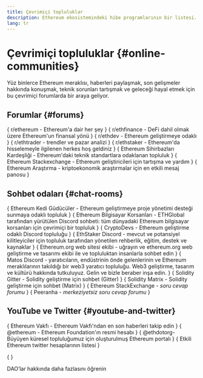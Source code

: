 ```yaml
---
title: Çevrimiçi topluluklar
description: Ethereum ekosistemindeki hibe programlarının bir listesi.
lang: tr
---
```


# Çevrimiçi topluluklar \{#online-communities}

Yüz binlerce Ethereum meraklısı, haberleri paylaşmak, son gelişmeler hakkında konuşmak, teknik sorunları tartışmak ve geleceği hayal etmek için bu çevrimiçi forumlarda bir araya geliyor.

## Forumlar \{#forums}

{
<SocialListItem socialIcon="reddit"><Link to="https://www.reddit.com/r/ethereum">r/ethereum</Link> - Ethereum'a dair her şey</SocialListItem>
}
{
<SocialListItem socialIcon="reddit"><Link to="https://www.reddit.com/r/ethfinance/">r/ethfinance</Link> - DeFi dahil olmak üzere Ethereum'un finansal yönü</SocialListItem>
}
{
<SocialListItem socialIcon="reddit"><Link to="https://www.reddit.com/r/ethdev/">r/ethdev</Link> - Ethereum geliştirmeye odaklı</SocialListItem>
}
{
<SocialListItem socialIcon="reddit"><Link to="https://www.reddit.com/r/ethtrader/">r/ethtrader</Link> - trendler ve pazar analizi</SocialListItem>
}
{
<SocialListItem socialIcon="reddit"><Link to="https://www.reddit.com/r/ethstaker/">r/ethstaker</Link> - Ethereum'da hisselemeyle ilgilenen herkes hoş geldiniz</SocialListItem>
}
{
<SocialListItem socialIcon="webpage"><Link to="https://ethereum-magicians.org">Ethereum Sihirbazları Kardeşliği</Link> - Ethereum'daki teknik standartlara odaklanan topluluk</SocialListItem>
}
{
<SocialListItem socialIcon="stackExchange"><Link to="https://ethereum.stackexchange.com">Ethereum Stackexchange</Link> - Ethereum geliştiricileri için tartışma ve yardım</SocialListItem>
}
{
<SocialListItem socialIcon="webpage"><Link to="https://ethresear.ch">Ethereum Araştırma</Link> - kriptoekonomik araştırmalar için en etkili mesaj panosu</SocialListItem>
}

## Sohbet odaları \{#chat-rooms}

{
<SocialListItem socialIcon="discord"><Link to="https://discord.com/invite/Nz6rtfJ8Cu">Ethereum Kedi Güdücüler</Link> - Ethereum geliştirmeye proje yönetimi desteği sunmaya odaklı topluluk</SocialListItem>
}
{
<SocialListItem socialIcon="discord"><Link to="https://ethglobal.co/discord">Ethereum Bilgisayar Korsanları</Link> - ETHGlobal tarafından yürütülen Discord sohbeti: tüm dünyadaki Ethereum bilgisayar korsanları için çevrimiçi bir topluluk</SocialListItem>
}
{
<SocialListItem socialIcon="discord"><Link to="https://discord.gg/5W5tVb3">CryptoDevs</Link> - Ethereum geliştirme odaklı Discord topluluğu</SocialListItem>
}
{
<SocialListItem socialIcon="discord"><Link to="https://discord.gg/ethstaker">EthStaker Discord</Link> - mevcut ve potansiyel kilitleyiciler için topluluk tarafından yönetilen rehberlik, eğitim, destek ve kaynaklar</SocialListItem>
}
{
<SocialListItem socialIcon="discord"><Link to="https://discord.gg/CetY6Y4">Ethereum.org web sitesi ekibi</Link> - uğrayın ve ethereum.org web geliştirme ve tasarımı ekibi ile ve topluluktan insanlarla sohbet edin</SocialListItem>
}
{
<SocialListItem socialIcon="discord"><Link to="https://discord.matos.club/">Matos Discord</Link> - yaratıcıların, endüstrinin önde gelenlerinin ve Ethereum meraklılarının takıldığı bir web3 yaratıcı topluluğu. Web3 geliştirme, tasarım ve kültürü hakkında tutkuluyuz. Gelin ve bizle beraber inşa edin.</SocialListItem>
}
{
<SocialListItem socialIcon="webpage"><Link to="https://gitter.im/ethereum/solidity/">Solidity Gitter</Link> - Solidity geliştirme için sohbet (Gitter)</SocialListItem>
}
{
<SocialListItem socialIcon="webpage"><Link to="https://matrix.to/#/#ethereum_solidity:gitter.im">Solidity Matrix</Link> - Solidity geliştirme için sohbet (Matrix)</SocialListItem>
}
{
<SocialListItem socialIcon="webpage"><Link to="https://ethereum.stackexchange.com/">Ethereum StackExchange</Link> _- soru cevap forumu_</SocialListItem>
}
{
<SocialListItem socialIcon="webpage"><Link to="https://peeranha.io/">Peeranha</Link> _- merkeziyetsiz soru cevap forumu_</SocialListItem>
}

## YouTube ve Twitter \{#youtube-and-twitter}

{
<SocialListItem socialIcon="youtube"><Link to="https://www.youtube.com/c/EthereumFoundation">Ethereum Vakfı</Link> - Ethereum Vakfı'ndan en son haberleri takip edin</SocialListItem>
}
{
<SocialListItem socialIcon="twitter"><Link to="https://twitter.com/ethereum">@ethereum</Link> - Ethereum Foundation'ın resmi hesabı</SocialListItem>
}
{
<SocialListItem socialIcon="twitter"><Link to="https://twitter.com/ethdotorg">@ethdotorg</Link>- Büyüyen küresel topluluğumuz için oluşturulmuş Ethereum portalı</SocialListItem>
}
{
<SocialListItem socialIcon="webpage"><Link to="https://hive.one/c/ethereum?page=1">Etkili Ethereum twitter hesaplarının listesi</Link></SocialListItem>
}

{
<Divider />
}

<Callout emoji=":classical_building:" titleKey="page-community-daos-callout-title" descriptionKey="page-community-daos-callout-description">
  <div>
    <ButtonLink to="/community/get-involved/#decentralized-autonomous-organizations-daos">
      DAO’lar hakkında daha fazlasını öğrenin
    </ButtonLink>
  </div>
</Callout>
